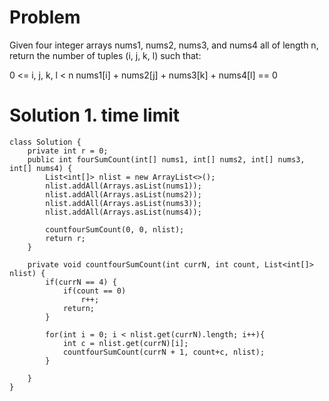 # Problem
Given four integer arrays nums1, nums2, nums3, and nums4 all of length n, return the number of tuples (i, j, k, l) such that:

0 <= i, j, k, l < n
nums1[i] + nums2[j] + nums3[k] + nums4[l] == 0

# Solution 1. time limit 
```
class Solution {
    private int r = 0;
    public int fourSumCount(int[] nums1, int[] nums2, int[] nums3, int[] nums4) {
        List<int[]> nlist = new ArrayList<>();
        nlist.addAll(Arrays.asList(nums1));
        nlist.addAll(Arrays.asList(nums2));
        nlist.addAll(Arrays.asList(nums3));
        nlist.addAll(Arrays.asList(nums4));
        
        countfourSumCount(0, 0, nlist);
        return r;
    }
    
    private void countfourSumCount(int currN, int count, List<int[]> nlist) {
        if(currN == 4) {
            if(count == 0)
                r++;
            return;
        }
        
        for(int i = 0; i < nlist.get(currN).length; i++){
            int c = nlist.get(currN)[i];
            countfourSumCount(currN + 1, count+c, nlist);
        }
       
    }
}
```
